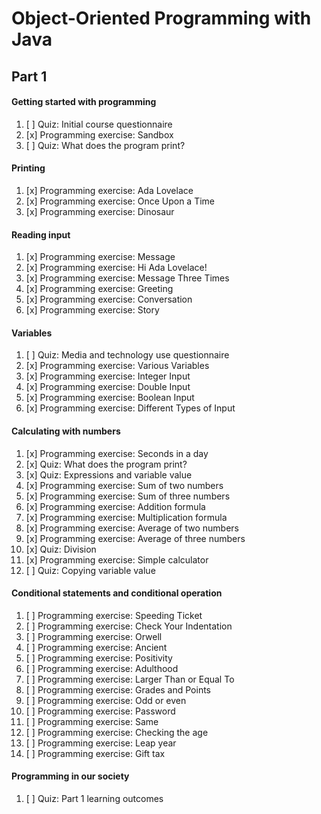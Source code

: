 # Object-Oriented Programming with Java

## Part 1
#### Getting started with programming
1. [ ] Quiz: Initial course questionnaire
2. [x] Programming exercise: Sandbox
3. [ ] Quiz: What does the program print?
#### Printing
1. [x] Programming exercise: Ada Lovelace
2. [x] Programming exercise: Once Upon a Time
3. [x] Programming exercise: Dinosaur
#### Reading input
1. [x] Programming exercise: Message
2. [x] Programming exercise: Hi Ada Lovelace!
3. [x] Programming exercise: Message Three Times
4. [x] Programming exercise: Greeting
5. [x] Programming exercise: Conversation
6. [x] Programming exercise: Story
#### Variables
1. [ ] Quiz: Media and technology use questionnaire
2. [x] Programming exercise: Various Variables
3. [x] Programming exercise: Integer Input
4. [x] Programming exercise: Double Input
5. [x] Programming exercise: Boolean Input
6. [x] Programming exercise: Different Types of Input
#### Calculating with numbers
1. [x] Programming exercise: Seconds in a day
2. [x] Quiz: What does the program print?
3. [x] Quiz: Expressions and variable value
4. [x] Programming exercise: Sum of two numbers
5. [x] Programming exercise: Sum of three numbers
6. [x] Programming exercise: Addition formula
7. [x] Programming exercise: Multiplication formula
8. [x] Programming exercise: Average of two numbers
9. [x] Programming exercise: Average of three numbers
10. [x] Quiz: Division
11. [x] Programming exercise: Simple calculator
12. [ ] Quiz: Copying variable value
#### Conditional statements and conditional operation
1. [ ] Programming exercise: Speeding Ticket
2. [ ] Programming exercise: Check Your Indentation
3. [ ] Programming exercise: Orwell
4. [ ] Programming exercise: Ancient
5. [ ] Programming exercise: Positivity
6. [ ] Programming exercise: Adulthood
7. [ ] Programming exercise: Larger Than or Equal To
8. [ ] Programming exercise: Grades and Points
9. [ ] Programming exercise: Odd or even
10. [ ] Programming exercise: Password
11. [ ] Programming exercise: Same
12. [ ] Programming exercise: Checking the age
13. [ ] Programming exercise: Leap year
14. [ ] Programming exercise: Gift tax
#### Programming in our society
1. [ ] Quiz: Part 1 learning outcomes
